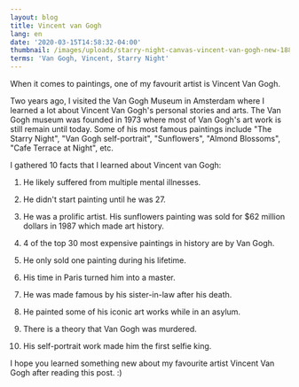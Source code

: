 ```yaml
---
layout: blog
title: Vincent van Gogh
lang: en
date: '2020-03-15T14:58:32-04:00'
thumbnail: /images/uploads/starry-night-canvas-vincent-van-gogh-new-1889.jpg
terms: 'Van Gogh, Vincent, Starry Night'
---
```

When it comes to paintings, one of my favourit artist is Vincent Van Gogh.

Two years ago, I visited the Van Gogh Museum in Amsterdam where I learned a lot about Vincent Van Gogh's personal stories and arts. The Van Gogh museum was founded in 1973 where most of Van Gogh's art work is still remain until today. Some of his most famous paintings include "The Starry Night", "Van Gogh self-portrait", "Sunflowers", "Almond Blossoms", "Cafe Terrace at Night", etc.

I gathered 10 facts that I learned about Vincent van Gogh: 

1. He likely suffered from multiple mental illnesses. 

2. He didn't start painting until he was 27. 

3. He was a prolific artist. His sunflowers painting was sold for $62 million dollars in 1987 which made art history.

4. 4 of the top 30 most expensive paintings in history are by Van Gogh.

5. He only sold one painting during his lifetime.

6. His time in Paris turned him into a master.

7. He was made famous by his sister-in-law after his death.

8. He painted some of his iconic art works while in an asylum.

9. There is a theory that Van Gogh was murdered.

10. His self-portrait work made him the first selfie king.

I hope you learned something new about my favourite artist Vincent Van Gogh after reading this post. :)
